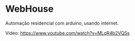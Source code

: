 # WebHouse

Automação residencial com arduino, usando internet.

Video: https://www.youtube.com/watch?v=MLqR4b2VQSs
